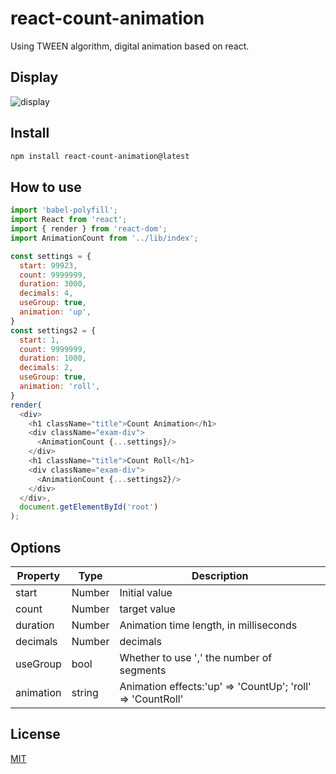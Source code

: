 # react-count-animation
Using TWEEN algorithm, digital animation based on react.

## Display
![display](http://obukb5fdy.bkt.clouddn.com/reactcountanimation.gif)

## Install
```markdown
npm install react-count-animation@latest
```

## How to use
```js
import 'babel-polyfill';
import React from 'react';
import { render } from 'react-dom';
import AnimationCount from '../lib/index';

const settings = {
  start: 99923,
  count: 9999999,
  duration: 3000,
  decimals: 4,
  useGroup: true,
  animation: 'up',
}
const settings2 = {
  start: 1,
  count: 9999999,
  duration: 1000,
  decimals: 2,
  useGroup: true,
  animation: 'roll',
}
render(
  <div>
    <h1 className="title">Count Animation</h1>
    <div className="exam-div">
      <AnimationCount {...settings}/>
    </div>
    <h1 className="title">Count Roll</h1>
    <div className="exam-div">
      <AnimationCount {...settings2}/>
    </div>
  </div>,
  document.getElementById('root')
);
```

## Options
Property           | Type                  | Description
-------------      | -------------        | -------------
start                 | Number             | Initial value
count               | Number             | target value
duration           | Number             | Animation time length, in milliseconds
decimals          | Number             | decimals
useGroup         | bool                  |  Whether to use ',' the number of segments
animation         | string                |  Animation effects:'up' => 'CountUp'; 'roll' => 'CountRoll'

## License

[MIT](https://github.com/IceEnd/react-count-animation/blob/master/LICENSE)
